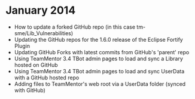 # January 2014

* How to update a forked GitHub repo (in this case tm-sme/Lib_Vulnerabilities)
* Updating the GitHub repos for the 1.6.0 release of the Eclipse Fortify Plugin
* Updating GitHub Forks with latest commits from GitHub's 'parent' repo
* Using TeamMentor 3.4 TBot admin pages to load and sync a Library hosted on GitHub
* Using TeamMentor 3.4 TBot admin pages to load and sync UserData with a GitHub hosted repo
* Adding files to TeamMentor's web root via a UserData folder (synced with GitHub)
